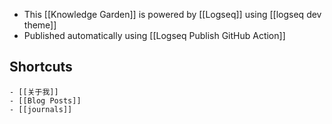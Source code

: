 - This [[Knowledge Garden]] is powered by [[Logseq]] using [[logseq dev theme]]
- Published automatically using  [[Logseq Publish GitHub Action]]
## Shortcuts
	- [[关于我]]
	- [[Blog Posts]]
	- [[journals]]